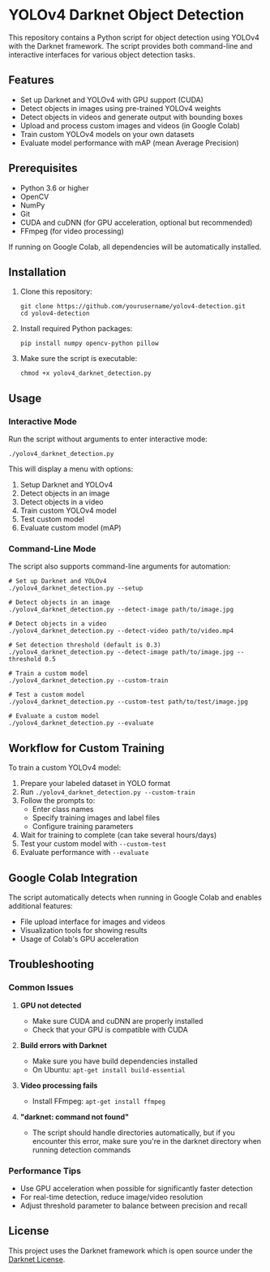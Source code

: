 # YOLOv4 Darknet Object Detection

This repository contains a Python script for object detection using YOLOv4 with the Darknet framework. The script provides both command-line and interactive interfaces for various object detection tasks.

## Features

- Set up Darknet and YOLOv4 with GPU support (CUDA)
- Detect objects in images using pre-trained YOLOv4 weights
- Detect objects in videos and generate output with bounding boxes
- Upload and process custom images and videos (in Google Colab)
- Train custom YOLOv4 models on your own datasets
- Evaluate model performance with mAP (mean Average Precision)

## Prerequisites

- Python 3.6 or higher
- OpenCV
- NumPy
- Git
- CUDA and cuDNN (for GPU acceleration, optional but recommended)
- FFmpeg (for video processing)

If running on Google Colab, all dependencies will be automatically installed.

## Installation

1. Clone this repository:
   ```
   git clone https://github.com/yourusername/yolov4-detection.git
   cd yolov4-detection
   ```

2. Install required Python packages:
   ```
   pip install numpy opencv-python pillow
   ```

3. Make sure the script is executable:
   ```
   chmod +x yolov4_darknet_detection.py
   ```

## Usage

### Interactive Mode

Run the script without arguments to enter interactive mode:

```
./yolov4_darknet_detection.py
```

This will display a menu with options:
1. Setup Darknet and YOLOv4
2. Detect objects in an image
3. Detect objects in a video
4. Train custom YOLOv4 model
5. Test custom model
6. Evaluate custom model (mAP)

### Command-Line Mode

The script also supports command-line arguments for automation:

```
# Set up Darknet and YOLOv4
./yolov4_darknet_detection.py --setup

# Detect objects in an image
./yolov4_darknet_detection.py --detect-image path/to/image.jpg

# Detect objects in a video
./yolov4_darknet_detection.py --detect-video path/to/video.mp4

# Set detection threshold (default is 0.3)
./yolov4_darknet_detection.py --detect-image path/to/image.jpg --threshold 0.5

# Train a custom model
./yolov4_darknet_detection.py --custom-train

# Test a custom model
./yolov4_darknet_detection.py --custom-test path/to/test/image.jpg

# Evaluate a custom model
./yolov4_darknet_detection.py --evaluate
```

## Workflow for Custom Training

To train a custom YOLOv4 model:

1. Prepare your labeled dataset in YOLO format
2. Run `./yolov4_darknet_detection.py --custom-train`
3. Follow the prompts to:
   - Enter class names
   - Specify training images and label files
   - Configure training parameters
4. Wait for training to complete (can take several hours/days)
5. Test your custom model with `--custom-test`
6. Evaluate performance with `--evaluate`

## Google Colab Integration

The script automatically detects when running in Google Colab and enables additional features:
- File upload interface for images and videos
- Visualization tools for showing results
- Usage of Colab's GPU acceleration

## Troubleshooting

### Common Issues

1. **GPU not detected**
   - Make sure CUDA and cuDNN are properly installed
   - Check that your GPU is compatible with CUDA

2. **Build errors with Darknet**
   - Make sure you have build dependencies installed
   - On Ubuntu: `apt-get install build-essential`

3. **Video processing fails**
   - Install FFmpeg: `apt-get install ffmpeg`

4. **"darknet: command not found"**
   - The script should handle directories automatically, but if you encounter this error, make sure you're in the darknet directory when running detection commands

### Performance Tips

- Use GPU acceleration when possible for significantly faster detection
- For real-time detection, reduce image/video resolution
- Adjust threshold parameter to balance between precision and recall

## License

This project uses the Darknet framework which is open source under the [Darknet License](https://github.com/AlexeyAB/darknet/blob/master/LICENSE). 